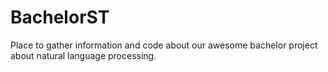 # BachelorST
Place to gather information and code about our awesome bachelor project about natural language processing. 
